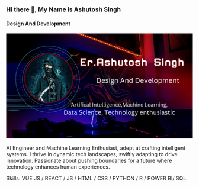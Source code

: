 ### Hi there 👋, My Name is Ashutosh Singh
#### Design And Development
![Design And Development](https://github.com/AiErAshutoshSingh/AiErAshutoshSingh/blob/main/bnner.png)

AI Engineer and Machine Learning Enthusiast, adept at crafting intelligent systems. I thrive in dynamic tech landscapes, swiftly adapting to drive innovation. Passionate about pushing boundaries for a future where technology enhances human experiences.

Skills: VUE JS / REACT / JS / HTML /  CSS / PYTHON / R / POWER BI/ SQL.





